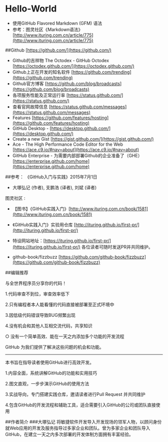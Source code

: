 # Hello-World
- 使用GitHub Flavored Markdown (GFM) 语法
- 参考：图灵社区《Markdown语法》 [http://www.ituring.com.cn/article/775](http://www.ituring.com.cn/article/775)

##Github [https://github.com/](https://github.com/)
- Github的吉祥物 The Octodex - GitHub Octodex [https://octodex.github.com/](https://octodex.github.com/)
- Github上正在开发的知名软件 [https://github.com/trending](https://github.com/trending)
- Github官方博客 [https://github.com/blog/broadcasts](https://github.com/blog/broadcasts)
- 各项服务性能及正常运行率 [https://status.github.com/](https://status.github.com/)
- 查看官网故障信息 [https://status.github.com/messages](https://status.github.com/messages)
- Features  [https://github.com/features/hosting](https://github.com/features/hosting)
- GitHub Desktop - [https://desktop.github.com/](https://desktop.github.com/)
- Create a new Gist [https://gist.github.com/](https://gist.github.com/) 
- Ace - The High Performance Code Editor for the Web [https://ace.c9.io/#nav=about](https://ace.c9.io/#nav=about) 
- GitHub Enterprise - 为需要内部部署Github的企业准备了（GHE）[https://enterprise.github.com/home](https://enterprise.github.com/home)

##参考：
《GitHub入门与实践》2015年7月1日 

- 大塚弘记 (作者), 支鹏浩 (译者), 刘斌 (译者)

图灵社区 : 
- 【图书】《GitHub实践入门》[http://www.ituring.com.cn/book/1581](http://www.ituring.com.cn/book/1581)

- 《GitHub实践入门》实验用仓库 [http://ituring.github.io/first-pr/](http://ituring.github.io/first-pr/) 

- 特设网站地址：[https://ituring.github.io/first-pr/](https://ituring.github.io/first-pr/)  各位读者可随时发送PR并共同维护。

- github-book/fizzbuzz [https://github.com/github-book/fizzbuzz](https://github.com/github-book/fizzbuzz) 

##编辑推荐

与全世界程序员分享你的代码！

1.代码审查不到位，审查效率低下

2.只有编程者本人能看懂的代码直接被部署至正式环境中

3.因低级代码错误导致BUG频繁出现

4.没有机会和其他人互相交流代码，共享知识

○ 没有一个简单高效、能在一天之内添加多个功能的开发流程

GitHub 为我们提供了解决这些问题的机会和功能。

--------------------------------------------------------

本书旨在指导读者使用GitHub进行高效开发。

1.内容全面，系统讲解GitHub的功能和实用技巧

2.图文直观，一步步演示GitHub的使用方法

3.实战导向，专门搭建实践仓库，邀请读者进行Pull Request 并共同维护

4.包含GitHub的开发流程和辅助工具，适合需要引入GitHub的公司或团队直接使用

##作者简介
###大塚弘记
将敏捷软件开发导入开发现场的领军人物，以顾问身份就Web应用的开发及服务指导过多家企业和团队。曾为多家企业和团队导入GitHub，在建立一天之内多次部署的开发体制方面拥有丰富经验。
